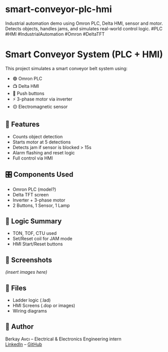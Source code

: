 # smart-conveyor-plc-hmi
Industrial automation demo using Omron PLC, Delta HMI, sensor and motor. Detects objects, handles jams, and simulates real-world control logic. #PLC #HMI #IndustrialAutomation #Omron #DeltaTFT
# Smart Conveyor System (PLC + HMI)

This project simulates a smart conveyor belt system using:
- 🟢 Omron PLC
- 📺 Delta HMI
- 🔘 Push buttons
- ⚡ 3-phase motor via inverter
- 🟡 Electromagnetic sensor

## 🔧 Features
- Counts object detection
- Starts motor at 5 detections
- Detects jam if sensor is blocked > 15s
- Alarm flashing and reset logic
- Full control via HMI

## 🎛️ Components Used
- Omron PLC (model?)
- Delta TFT screen
- Inverter + 3-phase motor
- 2 Buttons, 1 Sensor, 1 Lamp

## 🧠 Logic Summary
- TON, TOF, CTU used
- Set/Reset coil for JAM mode
- HMI Start/Reset buttons

## 📸 Screenshots
_(insert images here)_

## 📂 Files
- Ladder logic (.lad)
- HMI Screens (.dop or images)
- Wiring diagrams

## 📝 Author
Berkay Avcı – Electrical & Electronics Engineering intern  
[LinkedIn](https://linkedin.com/in/berkay-avci-istanbul) – [GitHub](https://github.com/avciberkay)
